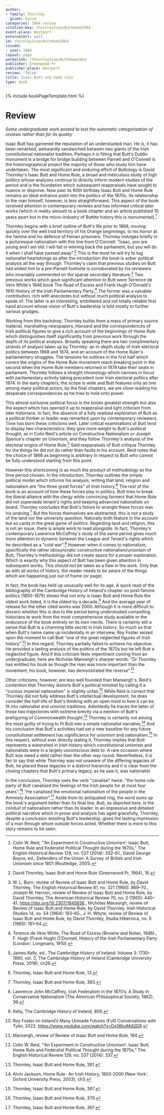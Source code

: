 ```yaml
---
author:
- family: Thornley
  given: David
categories: 1964 review
citation-key: thornleyIsaacButtHome1964
event-place: Westport
externalUrl: null
id: thornleyIsaacButtHome1964
issued:
- year: 1964
layout: page
permalink: /thornleyIsaacButtHome1964
publisher: Greenwood Pr
publisher-place: Westport
review: 'false'
title: Isaac Butt and home rule
type: book
---
```

{% include bookPageTemplate.html %}

# Review
*Some undergraduate work posted to test the automatic categorisation of reviews rather than for its quality*


Isaac Butt has garnered the reputation of an understudied man. He is, it has been remarked, awkwardly sandwiched between two giants of the Irish constitutional nationalist tradition. Perhaps it is fitting that Butt's Dublin monument is a bridge for bridge building between Parnell and O'Connell is the historiographical project the majority of those who study him have undertaken. The most significant and enduring effort of Buttology is David Thornley's Isaac Butt and Home Rule, a broad and meticulous study of high politics whose analyses continue to directly inform modern studies of the period and is the foundation which subsequent reappraisals have sought to nuance or disprove. Now past its 60th birthday Isaac Butt and Home Rule remains an ideal entrance point into the politics of the 1870s. Its relationship to the man himself, however, is less straightforward. This aspect of the book received attention in contemporary reviews and has informed critical later works (which in reality amount to a book chapter and an article published 10 years apart but in the micro-industry of Buttite history this is monumental).[^1]

Thornley begins with a brief outline of Butt's life prior to 1868, moving quickly over the well trod territory of his Orange beginnings, to his horror at the famine and his defence of Fenian prisoners. Thornley indulges briefly in a picturesque nationalism with this line from O'Connell: "Isaac, you are young and I am old. I will fail in winning back the parliament, but you will do it when I shall have passed away".[^2] This is the most he will try to tug nationalist heartstrings as after the introduction the book is sober political analysis all the way through. Thornley's claim that previous studies on Butt had elided him to a pre-Parnell footnote is corroborated by his reviewers who invariably commented on the sparse secondary literature.[^3] Two previous works which gave significant attention to Butt were Terrence de Vere White's 1946 book The Road of Excess and Frank Hugh O'Donald's 1910 History of the Irish Parliamentary Party.[^4] The former was a valuable contribution, rich with anecdotes but without much political analysis to speak of. The latter is an interesting, embittered and not totally reliable first hand account whose vision of Butt's leadership is told mostly to further various grudges.

Working from this backdrop, Thornley builds from a mass of primary source material, marshalling newspapers, Hansard and the correspondences of Irish political figures to give a rich account of the beginnings of Home Rule which distinguishes itself significantly from previous work through the depth of its political analysis. Broadly speaking there are two complimentary strands of analysis taken up by Thornley: an in-depth study of Irish electoral politics between 1868 and 1874, and an account of the Home Ruler's parliamentary struggles. The tensions he outlines in the first half which covers the origins of the Home Rule movement reach breaking point in the second when the Home Rule members returned in 1874 take their seats in parliament. Thornley follows a straight chronology which narrows in focus with parliamentary activity taking precedent over Irish electoral politics after 1874. In the early chapters, the scope is wide and Butt features only as one among many political actors, by the final chapters, we are close reading his desperate correspondences as he tries to hold onto power.

This almost exclusive political focus is the books greatest strength but also the aspect which has opened it up to reappraisal and light criticism from later historians. In fact, the absence of a fully realised exploration of Butt as a political thinker or leader was remarked upon by contemporary reviewers. Time has born these criticisms well. Later critical examinations of Butt tend to display two characteristics: they give more weight to Butt's political thought, as in Colin Reid's article on Constructive Nationalism or Joseph Spence's chapter on Unionism, and they follow Thornley's analysis of the electoral origins of Home Rule.[^5] Said reappraisals of Butt critique Thornley for the things he did not do rather than faults in his account. Reid notes that the choice of 1868 as beginning is arbitrary in respect to Butt who cannot be fully understood starting from this point.

However this shortcoming is as much the product of methodology as the time period chosen. In the introduction, Thornley outlines the simple political model which informs his analysis, writing that land, religion and nationalism are "the three great forces" of Irish history.[^6] The rest of the book is an account of how these forces play in politics. Butt tries to break the liberal alliance with the clergy while convincing farmers that Home Rule did not supersede tenant's rights and keeping advanced nationalists on board. Thornley concludes that Butt's failure to wrangle these forces was his undoing.[^7] But the forces themselves are abstracted, this is not a study of the land nor the university question. Naturally both feature in the account but as cards in the great game of politics. Regarding land and religion, this is not an issue, there is ample work to read alongside. In fact, Thornley's contemporary Lawrence McCaffrey's study of the same period gives much more attention to dynamic between the League and Tenant's rights which he described as a "cold war".[^8] However when it comes to nationalism, specifically the rather idiosyncratic constructive nationalism/unionism of Butt, Thornley's methodology did not create space for a proper exploration. Which is exactly why this aspect of Butt has been given attention in subsequent works. This should not be taken as a flaw in the work. Only that as with all works of history, the reader needs to be aware of the things which are happening just out of frame (or page).

In fact, the book has held up unusually well for its age. A quick read of the bibliography of the Cambridge History of Ireland's chapter on post-famine politics (1850-1879) shows that not only is Isaac Butt and Home Rule the oldest work listed, it is the oldest by a decade.[^9] And the average year of release for the other cited works was 2000. Although it is more difficult to discern whether this is due to the period being understudied compelling historians to work from the most comprehensive study available or the endurance of the book entirely on its own merits. There is certainly still a sense that Butt is a charming little secret in Irish history. So much so that when Butt's name came up incidentally in an interview, Roy Foster seized upon the moment to call Butt "one of the great neglected figures of Irish history".[^10] In this regard, Thornley partially failed to achieve his objective. He provided a lasting analysis of the politics of the 1870s but he left Butt a neglected figure. And if this criticism feels impertinent coming from an undergraduate, here are Nicholas Mansergh's sharper words: "Dr Thornley has entitled his book as though the man was more important than the movement; his book, however, has demonstrated the reverse".[^11]

Other criticisms, however, are less well founded than Mansergh's. Reid's contention that Thornley distorts Butt's political mindset by calling it a "curious imperial nationalism" is slightly unfair.[^12] While Reid is correct that Thornley did not fully address Butt's intellectual development, he does consider the half-life of Butt's thinking with an open mind to how it can be fit into nationalist and unionist traditions. Admittedly he traces the latter of these two trajectories with extreme brevity via a mention of Butt's prefiguring of Commonwealth thought.[^13] Thornley is certainly not among the most guilty of trying to fit Butt into a simple nationalist narrative.[^14] And his conclusion that Butt's activities had set a new baseline for any future constitutional settlement has significance for unionism and nationalism.[^15] In this respect, without ever directly stating it, Thornley implies that Butt represents a watershed in Irish history which constitutional unionists and nationalists were in a largely unconscious debt to. A rare occasion where Butt was owed a debt rather than the other way round. Nevertheless, it is fair to say that while Thornley was not unaware of the differing legacies of Butt, he placed these legacies in a distinct hierarchy and it is clear from the closing chapters that Butt's primary legacy, as he saw it, was nationalist.

In the conclusion, Thornley uses the verb "canalise" twice. "the home rule party of Butt canalised the feelings of the Irish people for at most four years".[^16] "He canalised the emotional nationalism of the people in the Amnesty Association".[^17] Aside from its antiquated ring, the word sums up the book's argument better than its final line. Butt, as depicted here, is the conduit of nationalism rather than its leader. In an impressive and detailed political narrative which in prose and analysis has aged gracefully, Thornley, despite a conclusion extolling Butt's leadership, gives the lasting impression of a man through whom outside forces acted. Whether there is more to this story remains to be seen.

[^1]: Colin W. Reid, “‘An Experiment in Constructive Unionism’: Isaac Butt, Home Rule and Federalist Political Thought during the 1870s,” The English Historical Review 129, no. 537 (2014): 332–61., David George Boyce, ed., Defenders of the Union: A Survey of British and Irish Unionism since 1801 (Routledge, 2001).
[^2]: David Thornley, Isaac Butt and Home Rule (Greenwood Pr, 1964), 16.
[^3]: W. L. Burn, review of Review of Isaac Butt and Home Rule, by David Thornley, The English Historical Review 81, no. 321 (1966): 869–70., Joseph M. Hernon, review of Review of Isaac Butt and Home Rule, by David Thornley, The American Historical Review 70, no. 2 (1965): 440–41, https://doi.org/10.2307/1845656., Nicholas Mansergh, review of Review of Isaac Butt and Home Rule, by David Thornley, Irish Historical Studies 14, no. 54 (1964): 183–85., J. H. Whyte, review of Review of Isaac Butt and Home Rule, by David Thornley, Studia Hibernica, no. 5 (1965): 161–64.
[^4]: Terence de Vere White, The Road of Excess (Browne and Nolan, 1946)., F. Hugh (Frank Hugh) O’Donnell, History of the Irish Parliamentary Party (London : Longmans, 1910).
[^5]: James Kelly, ed., The Cambridge History of Ireland: Volume 3: 1730–1880, vol. 3, The Cambridge History of Ireland (Cambridge University Press, 2018), ch26.
[^6]: Thornley, Isaac Butt and Home Rule, 13.
[^7]: Thornley, Isaac Butt and Home Rule, 383.
[^8]: Lawrence John McCaffrey, Irish Federalism in the 1870’s: A Study in Conservative Nationalism (The American Philosophical Society, 1962), 36.
[^9]: Kelly, The Cambridge History of Ireland, 806.
[^10]: Roy Foster on Ireland’s Many Unmade Futures (Full) Conversations with Tyler, 2022, https://www.youtube.com/watch?v=Dx56kyMdQD8.
[^11]: Mansergh, review of Review of Isaac Butt and Home Rule, 184.
[^12]: Colin W. Reid, “‘An Experiment in Constructive Unionism’: Isaac Butt, Home Rule and Federalist Political Thought during the 1870s,” The English Historical Review 129, no. 537 (2014): 337.
[^13]: Thornley, Isaac Butt and Home Rule, 381.
[^14]: Alvin Jackson, Home Rule : An Irish History, 1800-2000 (New York : Oxford University Press, 2003), ch3.
[^15]: Thornley, Isaac Butt and Home Rule, 387.
[^16]: Thornley, Isaac Butt and Home Rule, 379.
[^17]: Thornley, Isaac Butt and Home Rule, 387.

